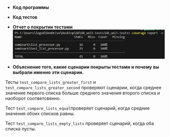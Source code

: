 - **Код программы**


- **Код тестов**


- **Отчет о покрытии тестами**
![alt](.\coverage.png)

- **Объяснение того, какие сценарии покрыты тестами и почему вы выбрали именно эти сценарии.**

Тесты `test_compare_lists_greater_first` и `test_compare_lists_greater_second` проверяют сценарии, когда среднее значение первого списка больше среднего значения второго списка и наоборот соответсвенно. 

Тест `test_compare_lists_equal`проверяет сценарий, когда средние значения обоих списков равны. 

Тест `test_compare_lists_empty_lists` проверяет сценарий, когда оба списка пусты. 

